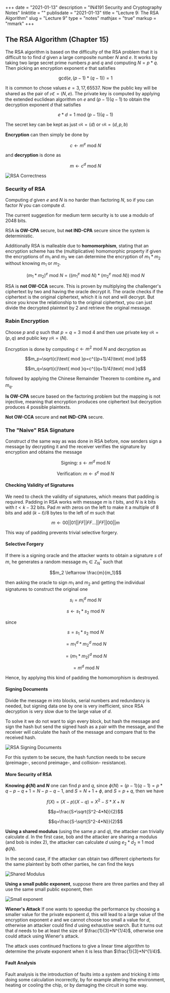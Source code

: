 +++
date = "2021-01-13"
description = "IN4191 Security and Cryptography Notes"
linktitle = ""
publisdate = "2021-01-13"
title = "Lecture 9: The RSA Algorithm"
slug = "Lecture 9"
type = "notes"
mathjax = "true"
markup = "mmark"
+++

## The RSA Algorithm (Chapter 15)

The RSA algorithm is based on the difficulty of the RSA problem that it is difficult to to find $d$ given a large composite number $N$ and $e$. It works by taking two large secret prime numbers $p$ and $q$ and computing $N=p*q$. Then picking an encryption exponent $e$ that satisfies

$$\text{gcd}(e,(p-1)*(q-1))=1$$

It is common to chose values $e=3,17,65537$. Now the public key will be shared as the pair of $\mathfrak{pC}=(N,e)$. The private key is computed by applying the extended euclidean algorithm on $e$ and $(p-1)(q-1)$ to obtain the decryption exponent $d$ that satisfies

$$e*d=1\text{ mod }(p-1)(q-1)$$

The secret key can be kept as just $\mathfrak{sK}=(d)$ or $\mathfrak{sK}=(d,p,b)$

**Encryption** can then simply be done by

$$c\leftarrow m^e\text{ mod }N$$

and **decryption** is done as

$$m\leftarrow c^d\text{ mod }N$$

![RSA Correctness](/images/IN4191/RSA-Proof.png)

### Security of RSA

Computing $d$ given $e$ and $N$ is no harder than factoring $N$, so if you can factor $N$ you can compute $d$.

The current suggestion for medium term security is to use a modulo of 2048 bits.

RSA **is OW-CPA** secure, but **not IND-CPA** secure since the system is deterministic.

Additionally RSA is malleable due to **homomorphism**, stating that an encryption scheme has the (multiplicative) homomorphic property if given the encryptions of $m_1$ and $m_2$ we can determine the encryption of $m_1*m_2$ without knowing $m_1$ or $m_2$.

$$(m_1*m_2)^e\text{ mod }N=((m_1\text{}^e\text{ mod }N)*(m_2\text{}^e\text{ mod }N)) \text{ mod }N$$

RSA is **not OW-CCA** secure. This is proven by multiplying the challenger's ciphertext by two and having the oracle decrypt it. The oracle checks if the ciphertext is the original ciphertext, which it is not and will decrypt. But since you know the relationship to the original ciphertext, you can just divide the decrypted plaintext by 2 and retrieve the original message.

### Rabin Encryption

Choose $p$ and $q$ such that $p=q=3\text{ mod }4$ and then use private key $\mathfrak{sK}=(p,q)$ and public key $\mathfrak{pK}=(N)$.

Encryption is done by computing $c\leftarrow m^2 \text{ mod } N$ and decryption as

$$m_p=\sqrt{c}\text{ mod }p=c^{(p+1)/4}\text{ mod }p$$

$$m_q=\sqrt{c}\text{ mod }q=c^{(q+1)/4}\text{ mod }q$$

followed by applying the Chinese Remainder Theorem to combine $m_p$ and $m_q$.

**Is OW-CPA** secure based on the factoring problem but the mapping is not injective, meaning that encryption produces one ciphertext but decryption produces 4 possible plaintexts.

**Not OW-CCA** secure and **not IND-CPA** secure.

### The "Naive" RSA Signature

Construct $d$ the same way as was done in RSA before, now senders sign a message by decrypting it and the receiver verifies the signature by encryption and obtains the message

$$\text{Signing: }s\leftarrow m^d\text{ mod }N$$

$$\text{Verification: }m\leftarrow s^e\text{ mod }N$$

#### Checking Validity of Signatures

We need to check the validity of signatures, which means that padding is required. Padding in RSA works with message $m$ is $t$ bits, and $N$ is $k$ bits with $t<k-32$ bits. Pad $m$ with zeros on the left to make it a multiple of 8 bits and add $(k-t)/8$ bytes to the left of $m$ such that

$$m\leftarrow 00||01||FF||FF ...||FF||00||m$$

This way of padding prevents trivial selective forgery.

#### Selective Forgery

If there is a signing oracle and the attacker wants to obtain a signature $s$ of $m$, he generates a random message $m_1\in \mathbb{Z}_N^*$ such that

$$m_2 \leftarrow \frac{m}{m_1}$$

then asking the oracle to sign $m_1$ and $m_2$ and getting the individual signatures to construct the original one

$$s_i=m_i^d\text{ mod } N$$

$$s\leftarrow s_1*s_2\text{ mod }N$$

since

$$s=s_1*s_2\text{ mod }N$$

$$=m_1^d*m_2^d\text{ mod }N$$

$$=(m_1*m_2)^d\text{ mod }N$$

$$=m^d\text{ mod } N$$

Hence, by applying this kind of padding the homomorphism is destroyed.

#### Signing Documents

Divide the message $m$ into blocks, serial numbers and redundancy is needed, but signing data one by one is very inefficient, since RSA decryption is very slow due to the large value of $d$.

To solve it we do not want to sign every block, but hash the message and sign the hash but send the signed hash as a pair with the message, and the receiver will calculate the hash of the message and compare that to the received hash.

![RSA Signing Documents](/images/IN4191/RSA-Sign_Docs.png)

For this system to be secure, the hash function needs to be secure (preimage-, second preimage-, and collision- resistance).

#### More Security of RSA

**Knowing $\phi(N)$ and $N$** one can find $p$ and $q$, since $\phi(N)=(p-1)(q-1)=p*q-p-q+1=N-p-q-1$, and $S=N+1+\phi$, and $S=p+q$, then we have

$$f(X)=(X-p)(X-q)=X^2-S*X+N$$

$$p=\frac{S+\sqrt{S^2-4*N}}{2}$$

$$q=\frac{S-\sqrt{S^2-4*N}}{2}$$

**Using a shared modulus** (using the same $p$ and $q$), the attacker can trivially calculate $d$. In the first case, bob and the attacker are sharing a modulus (and bob is index 2), the attacker can calculate $d$ using $e_2*d_2\equiv 1\text{ mod }\phi(N)$.

In the second case, if the attacker can obtain two different ciphertexts for the same plaintext by both other parties, he can find the keys

![Shared Modulus](/images/IN4191/RSA-Shared-Modulus.png)

**Using a small public exponent**, suppose there are three parties and they all use the same small public exponent, then

![Small exponent](/images/IN4191/RSA-Small_EXP.png)

**Wiener's Attack** If one wants to speedup the performance by choosing a smaller value for the private exponent $d$, this will lead to a large value of the encryption exponent $e$ and we cannot choose too small a value for $d$, otherwise an attacker could find $d$ using exhaustive search. But it turns out that $d$ needs to be at least the size of $\frac{1}{3}*N^{1/4}$, otherwise one could attack using Wiener's attack.

The attack uses continued fractions to give a linear time algorithm to determine the private exponent when it is less than $\frac{1}{3}*N^{1/4}$.

#### Fault Analysis

Fault analysis is the introduction of faults into a system and tricking it into doing some calculation incorrectly, by for example altering the environment, heating or cooling the chip, or by damaging the circuit in some way.
